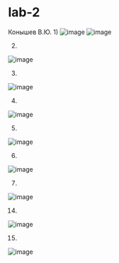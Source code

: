 # lab-2
Конышев В.Ю.
1) 
![image](https://user-images.githubusercontent.com/68114257/121781123-04c89600-cbac-11eb-8ed1-be44c12cb409.png)
![image](https://user-images.githubusercontent.com/68114257/121781133-11e58500-cbac-11eb-87d8-0308fe2e7c1f.png)
                                                           
2) 
 ![image](https://user-images.githubusercontent.com/68114257/121781141-17db6600-cbac-11eb-8153-7808f50c676b.png)
                                                      
3)

![image](https://user-images.githubusercontent.com/68114257/121781247-8ddfcd00-cbac-11eb-8adb-10da0d50bead.png)

4)

![image](https://user-images.githubusercontent.com/68114257/121781256-9506db00-cbac-11eb-95f0-a66d2ed89044.png)

5)

![image](https://user-images.githubusercontent.com/68114257/121781267-9df7ac80-cbac-11eb-8a8b-ceb599ba2f52.png)

6)

![image](https://user-images.githubusercontent.com/68114257/121781272-a51eba80-cbac-11eb-80ae-2978460c0316.png)

7)

![image](https://user-images.githubusercontent.com/68114257/121781277-abad3200-cbac-11eb-8324-50c1c8825c68.png)

14)

![image](https://user-images.githubusercontent.com/68114257/121781301-b962b780-cbac-11eb-8b46-cd85230f9a8c.png)

15)

![image](https://user-images.githubusercontent.com/68114257/121781405-3b52e080-cbad-11eb-85a2-9b643cdca083.png)



